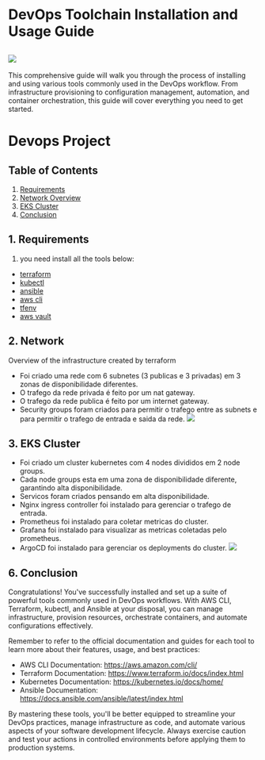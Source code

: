 # DevOps Toolchain Installation and Usage Guide

![](https://github.com/ArthurMaverick/devops_project/blob/main/docs/diagram.gif)
---

This comprehensive guide will walk you through the process of installing and using various tools commonly used in the DevOps workflow. From infrastructure provisioning to configuration management, automation, and container orchestration, this guide will cover everything you need to get started.
# Devops Project

## Table of Contents
1. [Requirements](#1-requirements)
2. [Network Overview](#2-network)
3. [EKS Cluster](#3-eks-cluster)
6. [Conclusion](#6-conclusion)


## 1. Requirements
1. you need install all the tools below:
- [terraform](./docs/terraform.md) <br/>
- [kubectl](./docs/kubectl.md) <br/>
- [ansible](./docs/ansible.md) <br/>
- [aws cli](./docs/aws-cli.md) <br/>
- [tfenv](./docs/tfenv.md) <br/>
- [aws vault](./docs/aws-vault.md)


## 2. Network
Overview of the infrastructure created by terraform

- Foi criado uma rede com 6 subnetes (3 publicas e 3 privadas) em 3 zonas de disponibilidade diferentes.
- O trafego da rede privada é feito por um nat gateway.
- O trafego da rede publica é feito por um internet gateway.
- Security groups foram criados para permitir o trafego entre as subnets e para permitir o trafego de entrada e saida da rede.
![](https://github.com/ArthurMaverick/devops_project/blob/main/docs/network.gif)


## 3. EKS Cluster
- Foi criado um cluster kubernetes com 4 nodes divididos em 2 node groups.
- Cada node groups esta em uma zona de disponibilidade diferente, garantindo alta disponibilidade.
- Servicos foram criados pensando em alta disponibilidade.
- Nginx ingress controller foi instalado para gerenciar o trafego de entrada.
- Prometheus foi instalado para coletar metricas do cluster.
- Grafana foi instalado para visualizar as metricas coletadas pelo prometheus.
- ArgoCD foi instalado para gerenciar os deployments do cluster.
![](https://github.com/ArthurMaverick/devops_project/blob/main/docs/cluster.gif)

## 6. Conclusion

Congratulations! You've successfully installed and set up a suite of powerful tools commonly used in DevOps workflows. With AWS CLI, Terraform, kubectl, and Ansible at your disposal, you can manage infrastructure, provision resources, orchestrate containers, and automate configurations effectively.

Remember to refer to the official documentation and guides for each tool to learn more about their features, usage, and best practices:

- AWS CLI Documentation: https://aws.amazon.com/cli/
- Terraform Documentation: https://www.terraform.io/docs/index.html
- Kubernetes Documentation: https://kubernetes.io/docs/home/
- Ansible Documentation: https://docs.ansible.com/ansible/latest/index.html

By mastering these tools, you'll be better equipped to streamline your DevOps practices, manage infrastructure as code, and automate various aspects of your software development lifecycle. Always exercise caution and test your actions in controlled environments before applying them to production systems.